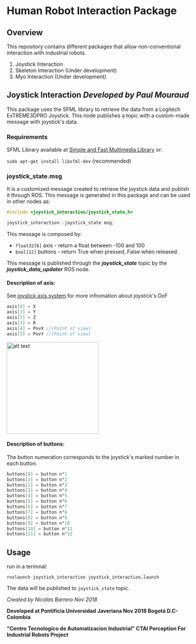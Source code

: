 # Human Robot Interaction Package 

## Overview

This repository contains different packages that allow non-conventional interaction with industrial robots.

1. Joystick Interaction
2. Skeleton Interaction (Under development)
3. Myo Interaction (Under development)

## Joystick Interaction *Developed by Paul Mouraud*

This package uses the SFML library to retrieve the data from a Logitech ExTREME3DPRO Joystick. This node publishes a topic with a custom-made message with joystick's data.

### Requirements

SFML Library available at [Simple and Fast Multimedia Library](https://www.sfml-dev.org/) or:

`sudo apt-get install libsfml-dev` (recommended)

### joystick_state.msg

It is a customized message created to retrieve the joystick data and publish it through ROS. This message is generated in this package and can be used in other nodes as: 
```c++
#include <joystick_interaction/joystick_state.h>

joystick_interaction::joystick_state msg;
```
This message is composed by:
- `float32[6]` axis - return a float between -100 and 100
- `bool[12]` buttons - return True when pressed, False when released.

This message is published through the *__joystick_state__* topic by the *__joystick_data_updater__* ROS node.

#### Description of axis:
 See [joystick axis system](https://www.sfml-dev.org/documentation/2.5.0/classsf_1_1Joystick.php#a48db337092c2e263774f94de6d50baa7) for more infromation about joystick's DoF
```c++
axis[0] = X
axis[1] = Y
axis[2] = Z
axis[3] = R
axis[4] = PovX //(Point of view)
axis[5] = PovY //(Point of view)
```
<img src="https://upload.wikimedia.org/wikipedia/commons/thumb/f/fc/JoystickDirections.svg/560px-JoystickDirections.svg.png" alt="alt text" width="250" height="250">

#### Description of buttons:
The button numeration corresponds to the joystick's marked number in each button.
```c++
buttons[0] = button n°1
buttons[1] = button n°2
buttons[2] = button n°3
buttons[3] = button n°4
buttons[4] = button n°5
buttons[5] = button n°6
buttons[6] = button n°7
buttons[7] = button n°8
buttons[8] = button n°9
buttons[9] = button n°10
buttons[10] = button n°11
buttons[11] = button n°12
```
## Usage

run in a terminal:

`roslaunch joystick_interaction joystick_interaction.launch`

The data will be published to `joystick_state` topic.

*Created by Nicolas Barrero Nov 2018*

**Developed at Pontificia Universidad Javeriana Nov 2018 Bogotá D.C-Colombia**

**"Centro Tecnologico de Automatizacion Industrial" CTAI
Perception For Industrial Robots Project**
